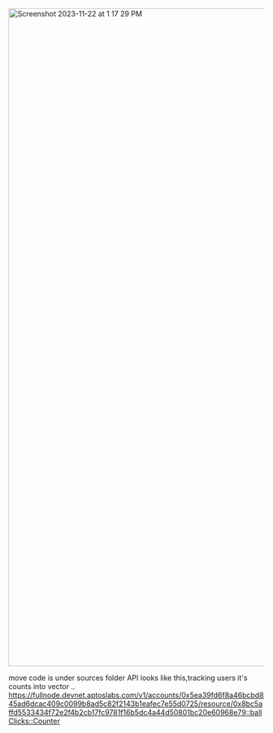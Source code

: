 



<img width="1294" alt="Screenshot 2023-11-22 at 1 17 29 PM" src="https://github.com/Nith567/aptos/assets/91722732/bf7d3a27-8a5e-42bc-bc24-e0e2cdb6b901">

move code is under sources folder 
API looks like this,tracking users it's counts into vector ..
https://fullnode.devnet.aptoslabs.com/v1/accounts/0x5ea39fd6f8a46bcbd845ad6dcac409c0099b8ad5c82f2143b1eafec7e55d0725/resource/0x8bc5affd5533434f72e2f4b2cb17fc9781f16b5dc4a44d50801bc20e60968e79::ballClicks::Counter
